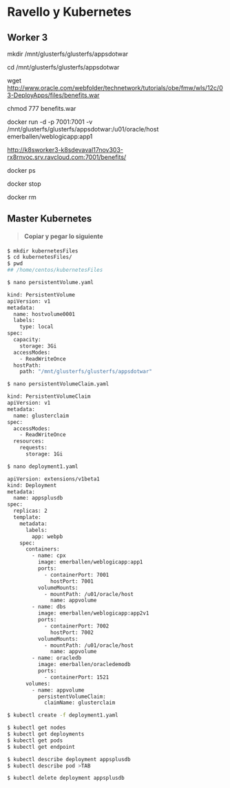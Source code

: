 # Ravello y Kubernetes

## Worker 3

mkdir /mnt/glusterfs/glusterfs/appsdotwar

cd /mnt/glusterfs/glusterfs/appsdotwar

wget http://www.oracle.com/webfolder/technetwork/tutorials/obe/fmw/wls/12c/03-DeployApps/files/benefits.war

chmod 777 benefits.war 

docker run -d -p 7001:7001 -v /mnt/glusterfs/glusterfs/appsdotwar:/u01/oracle/host emerballen/weblogicapp:app1
 
<!---
docker run -d -p 7002:7002 -v /home/oracle:/u01/oracle/host emerballen/weblogicapp:app2v1
--->

http://k8sworker3-k8sdevaval17nov303-rx8rnvoc.srv.ravcloud.com:7001/benefits/

docker ps

docker stop <CONTAINER ID>

docker rm <CONTAINER ID>

## Master Kubernetes

>#### Copiar y pegar lo siguiente

```sh
$ mkdir kubernetesFiles
$ cd kubernetesFiles/
$ pwd
## /home/centos/kubernetesFiles
```
```sh
$ nano persistentVolume.yaml
```

```sh
kind: PersistentVolume
apiVersion: v1
metadata:
  name: hostvolume0001
  labels:
    type: local
spec:
  capacity:
    storage: 3Gi
  accessModes:
    - ReadWriteOnce
  hostPath:
    path: "/mnt/glusterfs/glusterfs/appsdotwar"
```
```sh
$ nano persistentVolumeClaim.yaml
```
```sh
kind: PersistentVolumeClaim
apiVersion: v1
metadata:
  name: glusterclaim
spec:
  accessModes:
    - ReadWriteOnce
  resources:
    requests:
      storage: 1Gi
```

```sh
$ nano deployment1.yaml
```

```sh
apiVersion: extensions/v1beta1
kind: Deployment
metadata:
  name: appsplusdb
spec:
  replicas: 2
  template:
    metadata:
      labels:
        app: webpb
    spec:
      containers:
        - name: cpx
          image: emerballen/weblogicapp:app1
          ports:
            - containerPort: 7001
              hostPort: 7001
          volumeMounts:
            - mountPath: /u01/oracle/host 
              name: appvolume
        - name: dbs
          image: emerballen/weblogicapp:app2v1
          ports:
            - containerPort: 7002
              hostPort: 7002
          volumeMounts:
            - mountPath: /u01/oracle/host 
              name: appvolume
        - name: oracledb
          image: emerballen/oracledemodb
          ports:
            - containerPort: 1521
      volumes:
        - name: appvolume
          persistentVolumeClaim:
            claimName: glusterclaim
```

```sh
$ kubectl create -f deployment1.yaml

$ kubectl get nodes 
$ kubectl get deployments
$ kubectl get pods 
$ kubectl get endpoint

$ kubectl describe deployment appsplusdb 
$ kubectl describe pod >TAB 

$ kubectl delete deployment appsplusdb 
```
